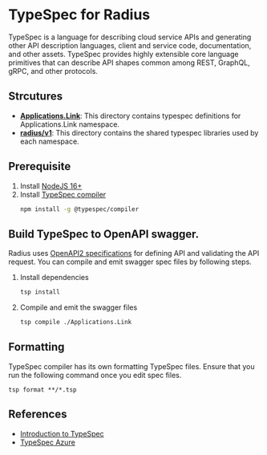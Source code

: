 # TypeSpec for Radius

TypeSpec is a language for describing cloud service APIs and generating other API description languages, client and service code, documentation, and other assets. TypeSpec provides highly extensible core language primitives that can describe API shapes common among REST, GraphQL, gRPC, and other protocols.

## Strcutures

* **[Applications.Link](./Applications.Link/)**: This directory contains typespec definitions for Applications.Link namespace.
* **[radius/v1](./radius/v1/)**: This directory contains the shared typespec libraries used by each namespace.

## Prerequisite

1. Install [NodeJS 16+](https://nodejs.org/en/download)
1. Install [TypeSpec compiler](https://microsoft.github.io/typespec/introduction/installation)
    ```bash
    npm install -g @typespec/compiler
    ```

## Build TypeSpec to OpenAPI swagger.

Radius uses [OpenAPI2 specifications](../swagger/) for defining API and validating the API request. You can compile and emit swagger spec files by following steps.

1. Install dependencies
   ```bash
   tsp install
   ```
1. Compile and emit the swagger files
   ```bash
   tsp compile ./Applications.Link
   ```

## Formatting

TypeSpec compiler has its own formatting TypeSpec files. Ensure that you run the following command once you edit spec files.

```
tsp format **/*.tsp
```

## References

* [Introduction to TypeSpec](https://microsoft.github.io/typespec/)
* [TypeSpec Azure](https://azure.github.io/typespec-azure/)
